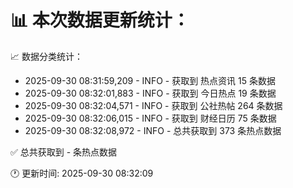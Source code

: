 📊 本次数据更新统计：
==========================

📈 数据分类统计：
- 2025-09-30 08:31:59,209 - INFO - 获取到 热点资讯 15 条数据
- 2025-09-30 08:32:01,883 - INFO - 获取到 今日热点 19 条数据
- 2025-09-30 08:32:04,571 - INFO - 获取到 公社热帖 264 条数据
- 2025-09-30 08:32:06,015 - INFO - 获取到 财经日历 75 条数据
- 2025-09-30 08:32:08,972 - INFO - 总共获取到 373 条热点数据

✅ 总共获取到 - 条热点数据

🕐 更新时间: 2025-09-30 08:32:09
